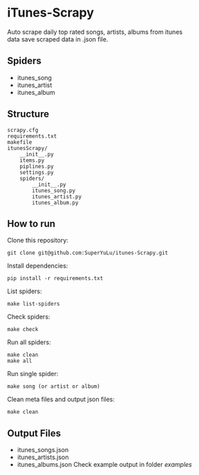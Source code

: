 # iTunes-Scrapy
Auto scrape daily top rated songs, artists, albums from itunes  
data save scraped data in .json file.

## Spiders  
+ itunes_song
+ itunes_artist
+ itunes_album

## Structure  
```
scrapy.cfg
requirements.txt
makefile
itunesScrapy/
	__init__.py
	items.py
	piplines.py
	settings.py
	spiders/
		__init__.py
		itunes_song.py
		itunes_artist.py
		itunes_album.py
```

## How to run  
Clone this repository:  
```
git clone git@github.com:SuperYuLu/itunes-Scrapy.git
```
Install dependencies:  
```
pip install -r requirements.txt
```
List spiders:  
```
make list-spiders
```
Check spiders:  
```
make check
```
Run all spiders:  
```
make clean
make all
```
Run single spider:  
```
make song (or artist or album)
```
Clean meta files and output json files:  
```
make clean
```

## Output Files  
+ itunes_songs.json
+ itunes_artists.json
+ itunes_albums.json
Check example output in folder *examples*  


